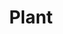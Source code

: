 ---
title: "Plant"

domain:
  grantedPower: |
    Rebuke or command plant creatures as an evil cleric rebukes or commands undead. Use this ability a total number of times per day equal to 3 + your Charisma modifier. This granted power is a supernatural ability.

    Add _knowledge (nature)_ to your list of cleric class skills.
  spells: |
     1. Entangle
     1. Barkskin
     1. Plant Growth
     1. Command Plants
     1. Wall of Thorns
     1. Repel Wood
     1. Animate Plants
     1. Control Plants
     1. Shambler
---